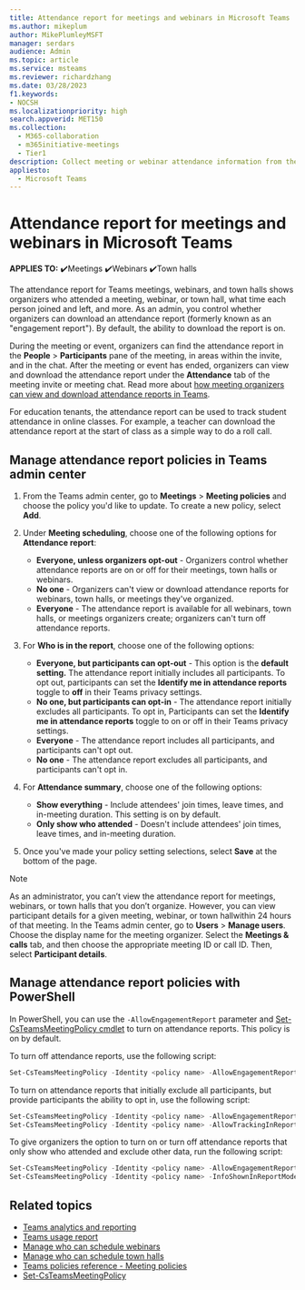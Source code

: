 ```yaml
---
title: Attendance report for meetings and webinars in Microsoft Teams
ms.author: mikeplum
author: MikePlumleyMSFT
manager: serdars
audience: Admin
ms.topic: article
ms.service: msteams
ms.reviewer: richardzhang
ms.date: 03/28/2023
f1.keywords:
- NOCSH
ms.localizationpriority: high
search.appverid: MET150
ms.collection: 
  - M365-collaboration
  - m365initiative-meetings
  - Tier1
description: Collect meeting or webinar attendance information from the attendance report in Microsoft Teams. The attendance report shows join times, leave times, and in-meeting duration by attendee.
appliesto: 
  - Microsoft Teams 
---
```


# Attendance report for meetings and webinars in Microsoft Teams

**APPLIES TO:** ✔️Meetings ✔️Webinars ✔️Town halls

The attendance report for Teams meetings, webinars, and town halls shows organizers who attended a meeting, webinar, or town hall, what time each person joined and left, and more. As an admin, you control whether organizers can download an attendance report (formerly known as an "engagement report"). By default, the ability to download the report is on.

During the meeting or event, organizers can find the attendance report in the **People** > **Participants** pane of the meeting, in areas within the invite, and in the chat. After the meeting or event has ended, organizers can view and download the attendance report under the **Attendance** tab of the meeting invite or meeting chat. Read more about [how meeting organizers can view and download attendance reports in Teams](https://support.microsoft.com/office/ae7cf170-530c-47d3-84c1-3aedac74d310).

For education tenants, the attendance report can be used to track student attendance in online classes. For example, a teacher can download the attendance report at the start of class as a simple way to do a roll call.

## Manage attendance report policies in Teams admin center

1. From the Teams admin center, go to **Meetings** > **Meeting policies** and choose the policy you'd like to update. To create a new policy, select **Add**.
1. Under **Meeting scheduling**, choose one of the following options for **Attendance report**:
    - **Everyone, unless organizers opt-out** - Organizers control whether attendance reports are on or off for their meetings, town halls or webinars.
    - **No one** - Organizers can't view or download attendance reports for webinars, town halls, or meetings they've organized.
    - **Everyone** - The attendance report is available for all webinars, town halls, or meetings organizers create; organizers can't turn off attendance reports.

1. For **Who is in the report**, choose one of the following options:
    - **Everyone, but participants can opt-out** -  This option is the **default setting.** The attendance report initially includes all participants. To opt out, participants can set the **Identify me in attendance reports** toggle to **off** in their Teams privacy settings.
    - **No one, but participants can opt-in** - The attendance report initially excludes all participants. To opt in, Participants can set the **Identify me in attendance reports** toggle to on or off in their Teams privacy settings.
    - **Everyone** - The attendance report includes all participants, and participants can't opt out.
    - **No one** - The attendance report excludes all participants, and participants can't opt in.
1. For **Attendance summary**, choose one of the following options:
    - **Show everything** - Include attendees' join times, leave times, and in-meeting duration. This setting is on by default.
    - **Only show who attended** - Doesn't include attendees' join times, leave times, and in-meeting duration.
1. Once you've made your policy setting selections, select **Save** at the bottom of the page.

> [!NOTE]
> As an administrator, you can’t view the attendance report for meetings, webinars, or town halls that you don’t organize. However, you can view participant details for a given meeting, webinar, or town hallwithin 24 hours of that meeting. In the Teams admin center, go to **Users** > **Manage users**. Choose the display name for the meeting organizer. Select the **Meetings & calls** tab, and then choose the appropriate meeting ID or call ID. Then, select **Participant details**.

## Manage attendance report policies with PowerShell

In PowerShell, you can use the `-AllowEngagementReport` parameter and [Set-CsTeamsMeetingPolicy cmdlet](/powershell/module/skype/set-csteamsmeetingpolicy) to turn on attendance reports. This policy is on by default.

To turn off attendance reports, use the following script:

```powershell
Set-CsTeamsMeetingPolicy -Identity <policy name> -AllowEngagementReport Disabled
```

To turn on attendance reports that initially exclude all participants, but provide participants the ability to opt in, use the following script:

```powershell
Set-CsTeamsMeetingPolicy -Identity <policy name> -AllowEngagementReport ForceEnabled
Set-CsTeamsMeetingPolicy -Identity <policy name> -AllowTrackingInReport DisabledUserOverride
```

To give organizers the option to turn on or turn off attendance reports that only show who attended and exclude other data, run the following script:

```powershell
Set-CsTeamsMeetingPolicy -Identity <policy name> -AllowEngagementReport Enabled
Set-CsTeamsMeetingPolicy -Identity <policy name> -InfoShownInReportMode identityOnly
```

## Related topics

- [Teams analytics and reporting](teams-reporting-reference.md)
- [Teams usage report](teams-usage-report.md)
- [Manage who can schedule webinars](../set-up-webinars.md)
- [Manage who can schedule town halls](../set-up-town-halls.md)
- [Teams policies reference - Meeting policies](../settings-policies-reference.md#meeting-policies)
- [Set-CsTeamsMeetingPolicy](/powershell/module/skype/set-csteamsmeetingpolicy)
